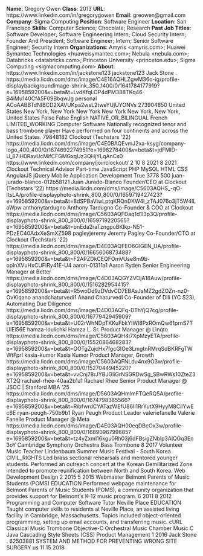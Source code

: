 **Name**: Gregory Owen
**Class**: 2013
**URL**: https://www\.linkedin\.com/in/gregorygowen
**Email**: greowen@gmail\.com
**Company**: Sigma Computing
**Position**: Software Engineer
**Location**: San Francisco
**Skills**: Computer Science; Chocolate; Research
**Past Job Titles**: Software Developer; Software Engineering Intern; Cloud Security Intern; Founder And President; Software Engineer; Intern; Senior Software Engineer; Security Intern
**Organizations**: Amyris <amyris\.com>; Huawei Symantec Technologies <huaweisymantec\.com>; Nebula <nebula\.com>; Databricks <databricks\.com>; Princeton University <princeton\.edu>; Sigma Computing <sigmacomputing\.com>
**About**: https://www\.linkedin\.com/in/jackstone123 jackstone123 Jack Stone \. https://media\.licdn\.com/dms/image/C4E16AQHLZgwM36o\-ig/profile\-displaybackgroundimage\-shrink\_350\_1400/0/1641784177919?e=1695859200&v=beta&t=LvdKfqLOP4dPM388TKq46\-B4iMu140CfA5F09BbqwJg personal ACoAABBTdNIBCD2XAVUKpa2wsL2tweYUjUYONVs 273904850 United States New York, New York New York New York New York, New York, United States False False English NATIVE\_OR\_BILINGUAL French LIMITED\_WORKING Computer Software Nationally recognized tenor and bass trombone player Have performed on four continents and across the United States\. 79848182 Clockout \(Techstars '22\) https://media\.licdn\.com/dms/image/C4E0BAQEvmJ2xa\-ksyg/company\-logo\_400\_400/0/1674692274951?e=1698278400&v=beta&t=jdFMlD\-U\_87iH0RavUcMifCFGMGxqUz3QHjYLqAnCs0 https://www\.linkedin\.com/company/joinclockout/ 2 10 8 2021 8 2021 Clockout Technical Advisor Part\-time JavaScript PHP MySQL HTML CSS AngularJS jQuery Mobile Application Development True 3778 500 juan\-jurado\-blanco\-012b58121 Juan Jurado\-Blanco Founder/CEO at Clockout \(Techstars '22\) https://media\.licdn\.com/dms/image/C5603AQHS\_\-qO\-ItsLA/profile\-displayphoto\-shrink\_800\_800/0/1659719427423?e=1695859200&v=beta&t=8dSPBaViwLptqKRQnDKW4l\_zTAJ076o3jT5W4ILaWpw anthonytardugno Anthony Tardugno Co\-Founder & COO at Clockout https://media\.licdn\.com/dms/image/C5603AQFDaq1d1I3p3Q/profile\-displayphoto\-shrink\_800\_800/0/1659719220565?e=1695859200&v=beta&t=bnEda2raTzngpuBKlkp\-N51\-PDzEC40AdxXeSmXZ598 pagleyjeremy Jeremy Pagley Co\-Founder/CTO at Clockout \(Techstars '22\) https://media\.licdn\.com/dms/image/D4E03AQFEO6GlGEN\_UA/profile\-displayphoto\-shrink\_800\_800/0/1665606873488?e=1695859200&v=beta&t=F2APZDkCEQFOmVUse8m9b\-oplnXVuHxCUFIRy41E\-U4 aaron\-01311a1 Aaron Ryden Senior Engineering Manager at Better https://media\.licdn\.com/dms/image/C4D03AQGYZVOjA18Auw/profile\-displayphoto\-shrink\_800\_800/0/1516282954415?e=1695859200&v=beta&t=R5woDd9zDVdvCD7EBAsJaMZ2gdZOZn\-nz0\-OvKiqano anandchaturvedi1 Anand Chaturvedi Co\-Founder of Dili \(YC S23\), Automating Due Diligence https://media\.licdn\.com/dms/image/D4D03AQFq\-DThYjQ7cg/profile\-displayphoto\-shrink\_800\_800/0/1677942945909?e=1695859200&v=beta&t=U02rWhNDpTKKuFbkYlWI8PxROmQw61prnS7TUiEi56E hamza\-loulichki Hamza L\. Sr\. Product Manager @ Linqto https://media\.licdn\.com/dms/image/C5603AQH4i7XpMzyETA/profile\-displayphoto\-shrink\_800\_800/0/1552086468283?e=1695859200&v=beta&t=GOTgZujcHx7fgcGIOe3LmgtnRMrqSdBKRFgTWWtFprI kasia\-kumor Kasia Kumor Product Manager, Growth https://media\.licdn\.com/dms/image/C5603AQFNLdu4nx9O3w/profile\-displayphoto\-shrink\_800\_800/0/1527044945220?e=1695859200&v=beta&t=vvCnj78rJYBJGliGrNSGRDwSg\_SBwRWs10ZteZ3XT2Q rachael\-rhee\-40aa2b1a1 Rachael Rhee Senior Product Manager @ JSOC | Stanford MBA ‘25 https://media\.licdn\.com/dms/image/D5603AQHmlmFTQeRQ5A/profile\-displayphoto\-shrink\_800\_800/0/1674798385566?e=1695859200&v=beta&t=RibfwrdCYATazWEfU86Ii1RrYutX9HyyM8CilYwEc6E ryan\-peugh\-750b9b1 Ryan Peugh Product Leader valeriefanelle Valerie Fanelle Product Manager @ Meta https://media\.licdn\.com/dms/image/D4E03AQH00eqDBcOx3w/profile\-displayphoto\-shrink\_800\_800/0/1689096799685?e=1695859200&v=beta&t=tz4yZxmI16kgu0Rh03j6dFBsigZNblp3AlQGq3En3oY Cambridge Symphony Orchestra Bass Trombone 8 2017 Volunteer Music Teacher Lindenbaum Summer Music Festival \- South Korea CIVIL\_RIGHTS Led brass sectional rehearsals and mentored younger students\.  Performed an outreach concert at the Korean Demilitarized Zone intended to promote reunification between North and South Korea\. Web Development Design 2 2015 5 2015 Webmaster Belmont Parents of Music Students \(POMS\) EDUCATION Performed webpage maintenance for Belmont Parents of Music Students \(POMS\), a community organization that provides support for Belmont's K\-12 music program\. 6 2011 8 2012 Programming and Computer Software Tutor Neville Place EDUCATION Taught computer skills to residents at Neville Place, an assisted living facility in Cambridge, Massachusetts\. Topics included object\-oriented programming, setting up email accounts, and transferring music\. cURL Classical Music Trombone Objective\-C Orchestral Music Chamber Music C Java Cascading Style Sheets \(CSS\) Product Management 1 2016 Jack Stone \. 62503881 SYSTEM AND METHOD FOR PREVENTING WRONG SITE SURGERY us 11 15 2018
